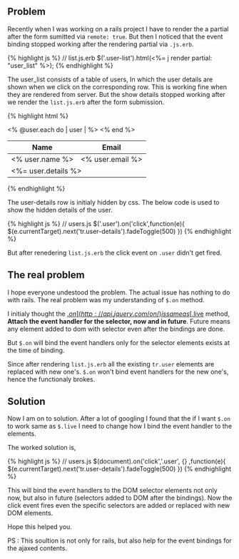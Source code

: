 <!--


---
 "jQuery.on : avoid losing event binding for ajaxed contents"
date: 2013-10-14 00:00:00 UTC
updated: 2013-10-14 00:00:00 UTC
categories: jquery
---

-->
<!DOCTYPE html>
<html>

<head>
  <title>basic-git-workflow</title>
  <meta charset="utf-8">
  <meta name="viewport" content="width=device-width, initial-scale=1.0">

  <link rel="stylesheet" href="./css/bootstrap.css">
  <link rel="stylesheet" href="./css/bootstrap.grid.css">
  <link rel="stylesheet" href="./css/bootstrap.min.css">
  <link rel="stylesheet" href="./css/bootstrap-reboot.min.css">
  <link rel="stylesheet" href="./css/bootstrap.css.map">
  <link rel="stylesheet" href="./css/blog-home.css">
  <link rel="stylesheet" href="./css/prism.css">
  <script async defer src="./css/prism.js"></script>
</head>

<body>

## Problem

Recently when I was working on a rails project I have to render the a partial after the form sumitted via `remote: true`. But then I noticed that the event binding stopped working after the rendering partial via `.js.erb`.

{% highlight js %}
// list.js.erb
$('.user-list').html(<%= j render partial: "user_list" %>);
{% endhighlight %}

The user_list consists of a table of users, In which the user details are shown when we click on the corresponding row. This is working fine when they are rendered from server. But the show details stopped working after we render the `list.js.erb` after the form submission.

{% highlight html %}

<!-- _user_list.html.erb -->
<table>
  <thead>
    <tr>
      <th>Name</th>
      <th>Email</th>
    </tr>
  </thead>
  <tbody>
    <% @user.each do | user | %>
      <tr class='user'>
        <td><% user.name %></td>
        <td><% user.email %></td>
      </tr>
      <tr class='user-details'>
        <td colspan="2"><%= user.details %></td>
      </tr>
    <% end %>
  </tbody>
</table>
{% endhighlight %}

The user-details row is initialy hidden by css. The below code is used to show the hidden details of the user.

{% highlight js %}
// users.js
$('.user').on('click',function(e){
$(e.currentTarget).next('tr.user-details').fadeToggle(500)
})
{% endhighlight %}

But after renedering `list.js.erb` the click event on `.user` didn't get fired.

## The real problem

I hope everyone undestood the problem. The actual issue has nothing to do with rails. The real problem was my understanding of `$.on` method.

I initialy thought the [$.on](http://api.jquery.com/on/) is same as [$.live](http://api.jquery.com/live/) method, **Attach the event handler for the selector, now and in future**. Future means any element added to dom with selector even after the bindings are done.

But `$.on` will bind the event handlers only for the selector elements exists at the time of binding.

Since after rendering `list.js.erb` all the existing `tr.user` elements are replaced with new one's. `$.on` won't bind event handlers for the new one's, hence the functionaly brokes.

## Solution

Now I am on to solution. After a lot of googling I found that the if I want `$.on` to work same as `$.live` I need to change how I bind the event handler to the elements.

The worked solution is,

{% highlight js %}
// users.js
$(document).on('click','.user', {} ,function(e){
$(e.currentTarget).next('tr.user-details').fadeToggle(500)
})
{% endhighlight %}

This will bind the event handlers to the DOM selector elements not only now, but also in future (selectors added to DOM after the bindings). Now the click event fires even the specific selectors are added or replaced with new DOM elements.

Hope this helped you.

PS : This soultion is not only for rails, but also help for the event bindings for the ajaxed contents.
